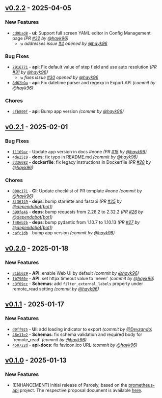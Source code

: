 
## [v0.2.2] - 2025-04-05
### New Features
- [`cd9bad8`](https://github.com/parosly/parosly/commit/cd9bad8967414802cfc90ad50b4d6a25c39c256e) - **ui**: Support full screen YAML editor in Config Management page *(PR [#32](https://github.com/parosly/parosly/pull/32) by [@hayk96](https://github.com/hayk96))*
  - :arrow_lower_right: *addresses issue [#4](https://github.com/parosly/parosly/issues/4) opened by [@hayk96](https://github.com/hayk96)*

### Bug Fixes
- [`7916771`](https://github.com/parosly/parosly/commit/7916771783dda34bcbf8576c6651e15a09f9656f) - **api**: Fix default value of step field and use auto resolution *(PR [#31](https://github.com/parosly/parosly/pull/31) by [@hayk96](https://github.com/hayk96))*
  - :arrow_lower_right: *fixes issue [#30](https://github.com/parosly/parosly/issues/30) opened by [@hayk96](https://github.com/hayk96)*
- [`8d62b9a`](https://github.com/parosly/parosly/commit/8d62b9ada84b56b0bd9e9417f2c556a2f66da409) - **api**: Fix datetime parser and regexp in Export API *(commit by [@hayk96](https://github.com/hayk96))*

### Chores
- [`cfb800f`](https://github.com/parosly/parosly/commit/cfb800fa3bc620bbef0ccf5b5b5c88477d657bf9) - **api**: Bump app version *(commit by [@hayk96](https://github.com/hayk96))*


## [v0.2.1] - 2025-02-01
### Bug Fixes
- [`11169ac`](https://github.com/parosly/parosly/commit/11169ac1357f88672177b070ed8f5ce867dacda9) - Update app version in docs #none *(PR [#15](https://github.com/parosly/parosly/pull/15) by [@hayk96](https://github.com/hayk96))*
- [`4de2519`](https://github.com/parosly/parosly/commit/4de2519f6d2279c98f80b4744c78f3a4ea616358) - **docs**: fix typo in README.md *(commit by [@hayk96](https://github.com/hayk96))*
- [`3336682`](https://github.com/parosly/parosly/commit/3336682b7d921ece7d5fab1f3c0703341f42b44a) - **dockerfile**: fix legacy instructions in Dockerfile *(PR [#28](https://github.com/parosly/parosly/pull/28) by [@hayk96](https://github.com/hayk96))*

### Chores
- [`008c171`](https://github.com/parosly/parosly/commit/008c1710c16f2d2bdb200335a437162794a189dc) - **CI**: Update checklist of PR template #none *(commit by [@hayk96](https://github.com/hayk96))*
- [`3f36149`](https://github.com/parosly/parosly/commit/3f361495690c2bf324aa97f37e459090ec3f9a8b) - **deps**: bump starlette and fastapi *(PR [#25](https://github.com/parosly/parosly/pull/25) by [@dependabot[bot]](https://github.com/apps/dependabot))*
- [`399fe46`](https://github.com/parosly/parosly/commit/399fe4677a1bcb2e5575f349b7073e4b4d1b37a7) - **deps**: bump requests from 2.28.2 to 2.32.2 *(PR [#26](https://github.com/parosly/parosly/pull/26) by [@dependabot[bot]](https://github.com/apps/dependabot))*
- [`f48eb2b`](https://github.com/parosly/parosly/commit/f48eb2b9e3035ac57eec191b1d71b877a5a30c15) - **deps**: bump pydantic from 1.10.7 to 1.10.13 *(PR [#27](https://github.com/parosly/parosly/pull/27) by [@dependabot[bot]](https://github.com/apps/dependabot))*
- [`cafc1db`](https://github.com/parosly/parosly/commit/cafc1db85b67a201b611cca8c03be4f5d1baa91e) - bump app version *(commit by [@hayk96](https://github.com/hayk96))*


## [v0.2.0] - 2025-01-18
### New Features
- [`31bb629`](https://github.com/parosly/parosly/pull/16/commits/31bb6294dbae8b998e12fe1df248f9a804b3ffd8) - **API**: enable Web UI by default *(commit by [@hayk96](https://github.com/hayk96))*
- [`fb7960e`](https://github.com/parosly/parosly/pull/18/commits/fb7960e6dcc6a89c9de1dbc0d06935e52c764b28) - **API**: set httpx timeout value to 'never' *(commit by [@hayk96](https://github.com/hayk96))*
- [`c3f09cc`](https://github.com/parosly/parosly/pull/19/commits/c3f09ccaa5da97e998517cba2449633e11cc944d) - **Schemas**: add `filter_external_labels` property under remote_read setting *(commit by [@hayk96](https://github.com/hayk96))*

## [v0.1.1] - 2025-01-17
### New Features
- [`d0ff925`](https://github.com/parosly/parosly/pull/13/commits/d0ff925d5e9c2ba25590baf7e132dd700f38d67e) - **UI**: add loading indicator to export *(commit by [@Devzando](https://github.com/Devzando))*
- [`48e11e2`](https://github.com/parosly/parosly/pull/11/commits/48e11e26cdae9673f562016c8f988bdbf8d8da8a) - **Schemas**: fix schema validation and required body for 'remote_read' *(commit by [@hayk96](https://github.com/hayk96))*
- [`450722d`](https://github.com/parosly/parosly/pull/14/commits/450722d9e734c5549bde3124fa006999cfbd6b48) - **api-docs**: fix favicon.ico URL *(commit by [@hayk96](https://github.com/hayk96))*

## [v0.1.0] - 2025-01-13
### New Features
- [ENHANCEMENT] Initial release of Parosly, based on the [prometheus-api](https://github.com/hayk96/prometheus-api) project. The respective proposal document is available [here](https://github.com/hayk96/prometheus-api/issues/64).

[v0.1.0]: https://github.com/parosly/parosly/tree/v0.1.0
[v0.1.1]: https://github.com/parosly/parosly/compare/v0.1.0...v0.1.1
[v0.2.0]: https://github.com/parosly/parosly/compare/v0.2.0...v0.1.1
[v0.2.1]: https://github.com/parosly/parosly/compare/v0.1.1...v0.2.1
[v0.2.2]: https://github.com/parosly/parosly/compare/v0.2.1...v0.2.2
